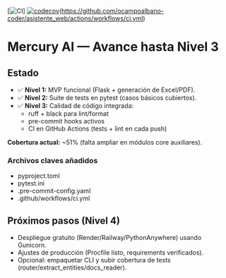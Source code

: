 ﻿[![CI](https://github.com/ocampoalbano-coder/asistente_web/actions/workflows/ci.yml/badge.svg)] [![codecov](https://codecov.io/gh/ocampoalbano-coder/asistente_web/branch/main/graph/badge.svg)](https://codecov.io/gh/ocampoalbano-coder/asistente_web)(https://github.com/ocampoalbano-coder/asistente_web/actions/workflows/ci.yml)

# Mercury AI — Avance hasta Nivel 3

## Estado
- ✅ **Nivel 1:** MVP funcional (Flask + generación de Excel/PDF).
- ✅ **Nivel 2:** Suite de tests en pytest (casos básicos cubiertos).
- ✅ **Nivel 3:** Calidad de código integrada:
  - ruff + black para lint/format
  - pre-commit hooks activos
  - CI en GitHub Actions (tests + lint en cada push)

**Cobertura actual:** ~51% (falta ampliar en módulos core auxiliares).

### Archivos claves añadidos
- pyproject.toml
- pytest.ini
- .pre-commit-config.yaml
- .github/workflows/ci.yml

## Próximos pasos (Nivel 4)
- Despliegue gratuito (Render/Railway/PythonAnywhere) usando Gunicorn.
- Ajustes de producción (Procfile listo, requirements verificados).
- Opcional: empaquetar CLI y subir cobertura de tests (router/extract_entities/docs_reader).



